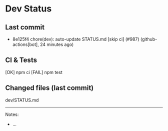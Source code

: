 # Dev Status

## Last commit
- 8e125f4 chore(dev): auto-update STATUS.md [skip ci] (#987) (github-actions[bot], 24 minutes ago)
## CI & Tests
[OK] npm ci
[FAIL] npm test

## Changed files (last commit)
dev/STATUS.md

---
Notes:
- ...
